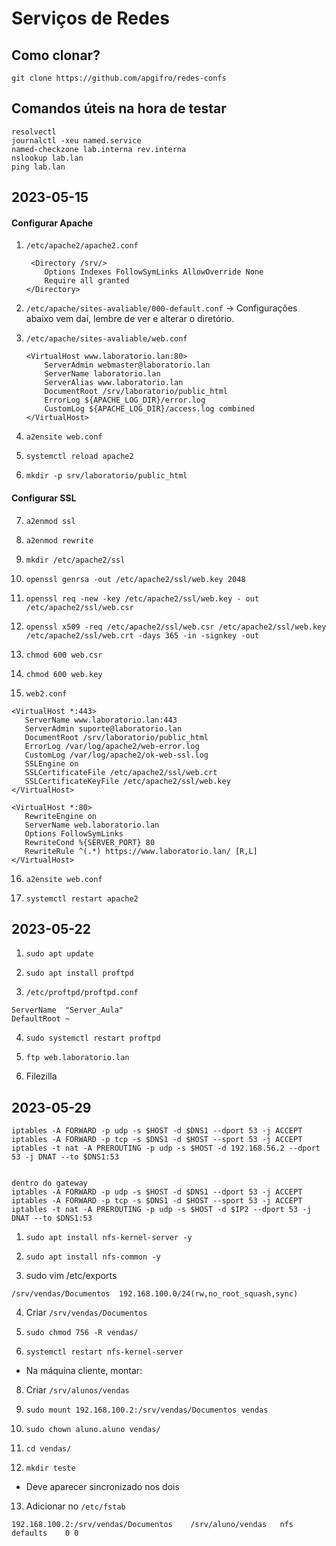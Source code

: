 # Serviços de Redes

## Como clonar?

```
git clone https://github.com/apgifro/redes-confs
```

## Comandos úteis na hora de testar

```
resolvectl
journalctl -xeu named.service
named-checkzone lab.interna rev.interna
nslookup lab.lan
ping lab.lan
```


## 2023-05-15


#### Configurar Apache


1. `/etc/apache2/apache2.conf`
    ``` 
     <Directory /srv/>
        Options Indexes FollowSymLinks AllowOverride None
        Require all granted
    </Directory>
    ```

2. `/etc/apache/sites-avaliable/000-default.conf` -> Configurações abaixo vem daí, lembre de ver e 
alterar o diretório.


3. `/etc/apache/sites-avaliable/web.conf`

    ```
    <VirtualHost www.laboratorio.lan:80>
        ServerAdmin webmaster@laboratorio.lan
        ServerName laboratorio.lan
        ServerAlias www.laboratorio.lan
        DocumentRoot /srv/laboratorio/public_html
        ErrorLog ${APACHE_LOG_DIR}/error.log
        CustomLog ${APACHE_LOG_DIR}/access.log combined
    </VirtualHost>
    ```

4. `a2ensite web.conf`


5. `systemctl reload apache2`


6. `mkdir -p srv/laboratorio/public_html`


#### Configurar SSL


7. `a2enmod ssl`


8. `a2enmod rewrite`


9. `mkdir /etc/apache2/ssl`


10. `openssl genrsa -out /etc/apache2/ssl/web.key
2048`


11. `openssl req -new -key /etc/apache2/ssl/web.key - out /etc/apache2/ssl/web.csr`


12. `openssl x509 -req /etc/apache2/ssl/web.csr /etc/apache2/ssl/web.key /etc/apache2/ssl/web.crt
-days 365 -in -signkey -out`


13. `chmod 600 web.csr`


14. `chmod 600 web.key`


15. `web2.conf`

```
<VirtualHost *:443>
   ServerName www.laboratorio.lan:443
   ServerAdmin suporte@laboratorio.lan
   DocumentRoot /srv/laboratorio/public_html
   ErrorLog /var/log/apache2/web-error.log
   CustomLog /var/log/apache2/ok-web-ssl.log
   SSLEngine on
   SSLCertificateFile /etc/apache2/ssl/web.crt
   SSLCertificateKeyFile /etc/apache2/ssl/web.key
</VirtualHost>

<VirtualHost *:80>
   RewriteEngine on
   ServerName web.laboratorio.lan
   Options FollowSymLinks
   RewriteCond %{SERVER_PORT} 80
   RewriteRule ^(.*) https://www.laboratorio.lan/ [R,L]
</VirtualHost>
```

16. `a2ensite web.conf`


17. `systemctl restart apache2`

## 2023-05-22

1. `sudo apt update`


2. `sudo apt install proftpd`



3. `/etc/proftpd/proftpd.conf`

```
ServerName  "Server_Aula"
DefaultRoot ~
```



4. `sudo systemctl restart proftpd`



5. `ftp web.laboratorio.lan`



6. Filezilla



## 2023-05-29

```
iptables -A FORWARD -p udp -s $HOST -d $DNS1 --dport 53 -j ACCEPT
iptables -A FORWARD -p tcp -s $DNS1 -d $HOST --sport 53 -j ACCEPT
iptables -t nat -A PREROUTING -p udp -s $HOST -d 192.168.56.2 --dport 53 -j DNAT --to $DNS1:53


dentro do gateway
iptables -A FORWARD -p udp -s $HOST -d $DNS1 --dport 53 -j ACCEPT
iptables -A FORWARD -p tcp -s $DNS1 -d $HOST --sport 53 -j ACCEPT
iptables -t nat -A PREROUTING -p udp -s $HOST -d $IP2 --dport 53 -j DNAT --to $DNS1:53
```


1. `sudo apt install nfs-kernel-server -y`



2. `sudo apt install nfs-common -y`



3. sudo vim /etc/exports

```
/srv/vendas/Documentos  192.168.100.0/24(rw,no_root_squash,sync)
```

4. Criar `/srv/vendas/Documentos`



5. `sudo chmod 756 -R vendas/`



6. `systemctl restart nfs-kernel-server`



- Na máquina cliente, montar:



8. Criar `/srv/alunos/vendas`



9. `sudo mount 192.168.100.2:/srv/vendas/Documentos vendas`



10. `sudo chown aluno.aluno vendas/`



11. `cd vendas/`



12. `mkdir teste`



- Deve aparecer sincronizado nos dois



13. Adicionar no `/etc/fstab`

```
192.168.100.2:/srv/vendas/Documentos	/srv/aluno/vendas	nfs	defaults	0 0
```











